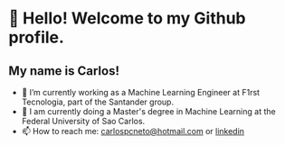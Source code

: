 # 👋 Hello! Welcome to my Github profile.
## My name is Carlos!

- 🔭 I’m currently working as a Machine Learning Engineer at F1rst Tecnologia, part of the Santander group.
- 🌱 I am currently doing a Master's degree in Machine Learning at the Federal University of Sao Carlos.
- 📫 How to reach me: carlospcneto@hotmail.com or [linkedin](linkedin.com/in/carlospcn/)
